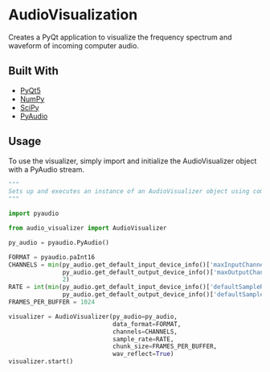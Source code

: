 # AudioVisualization
Creates a PyQt application to visualize the frequency spectrum and waveform of incoming computer audio.

## Built With
* [PyQt5](https://www.riverbankcomputing.com/software/pyqt/)
* [NumPy](https://numpy.org/)
* [SciPy](https://www.scipy.org/)
* [PyAudio](http://people.csail.mit.edu/hubert/pyaudio/)

## Usage
To use the visualizer, simply import and initialize the AudioVisualizer object with a PyAudio stream.

```python
"""
Sets up and executes an instance of an AudioVisualizer object using computer audio
"""

import pyaudio

from audio_visualizer import AudioVisualizer

py_audio = pyaudio.PyAudio()

FORMAT = pyaudio.paInt16
CHANNELS = min(py_audio.get_default_input_device_info()['maxInputChannels'],
               py_audio.get_default_output_device_info()['maxOutputChannels'],
               2)
RATE = int(min(py_audio.get_default_input_device_info()['defaultSampleRate'],
               py_audio.get_default_output_device_info()['defaultSampleRate']))
FRAMES_PER_BUFFER = 1024

visualizer = AudioVisualizer(py_audio=py_audio,
                             data_format=FORMAT,
                             channels=CHANNELS,
                             sample_rate=RATE,
                             chunk_size=FRAMES_PER_BUFFER,
                             wav_reflect=True)
visualizer.start()
```
